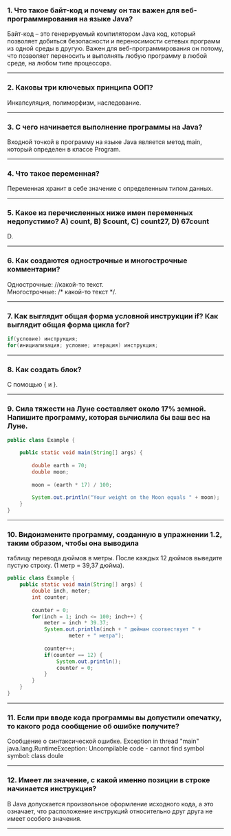 ### 1.	Что такое байт-код и почему он так важен для веб-программирования на языке Java?
Байт-код – это генерируемый компилятором Java код, который позволяет добиться безопасности 
и переносимости сетевых программ из одной среды в другую. Важен для веб-программирования он потому, 
что позволяет переносить и выполнять любую программу в любой среде, на любом типе процессора.
___
### 2.	Каковы три ключевых принципа ООП?
Инкапсуляция, полиморфизм, наследование. 
___
### 3.	С чего начинается выполнение программы на Java?
Входной точкой в программу на языке Java является метод main, который определен в классе Program. 
___
### 4.	Что такое переменная?
Переменная хранит в себе значение с определенным типом данных. 
___
### 5.	Какое из перечисленных ниже имен переменных недопустимо? A) count, B) $count, C) count27, D) 67count
D.
___
### 6.	Как создаются однострочные и многострочные комментарии?
Однострочные: //какой-то текст.  
Многострочные: /* какой-то текст */.
___
### 7.	Как выглядит общая форма условной инструкции if? Как выглядит общая форма цикла for?
```java
if(условие) инструкция;   
for(инициализация; условие; итерация) инструкция;
```
___
### 8.	Как создать блок?
С помощью { и }.
___
### 9.	Сила тяжести на Луне составляет около 17% земной. Напишите программу, которая вычислила бы ваш вес на Луне.
```java
public class Example {

    public static void main(String[] args) {
        
        double earth = 70;
        double moon;
        
        moon = (earth * 17) / 100;
        
        System.out.println("Your weight on the Moon equals " + moon);
    }
}
```
___
### 10.	Видоизмените программу, созданную в упражнении 1.2, таким образом, чтобы она выводила 
таблицу перевода дюймов в метры. После каждых 12 дюймов выведите пустую строку. (1 метр = 39,37 дюйма).
```java
public class Example {
    public static void main(String[] args) {
        double inch, meter;
        int counter;
        
        counter = 0;
        for(inch = 1; inch <= 100; inch++) {
            meter = inch * 39.37;
            System.out.println(inch + " дюймам соотвествует " +
                    meter + " метра");
            
            counter++;
            if(counter == 12) {
                System.out.println();
                counter = 0;
            }
        }
    }
}
```
___
### 11.	Если при вводе кода программы вы допустили опечатку, то какого рода сообщение об ошибке получите?
Сообщение о синтаксической ошибке.
Exception in thread "main" java.lang.RuntimeException: Uncompilable code - cannot find symbol  
symbol:   class doule
___
### 12.	Имеет ли значение, с какой именно позиции в строке начинается инструкция?
В Java допускается произвольное оформление исходного кода, а это означает, 
что расположение инструкций относительно друг друга не имеет особого значения.
___
